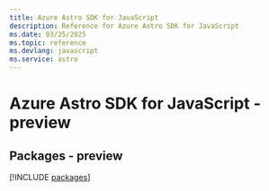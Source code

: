 ```yaml
---
title: Azure Astro SDK for JavaScript
description: Reference for Azure Astro SDK for JavaScript
ms.date: 03/25/2025
ms.topic: reference
ms.devlang: javascript
ms.service: astro
---
```

# Azure Astro SDK for JavaScript - preview
## Packages - preview
[!INCLUDE [packages](astro-index.md)]
